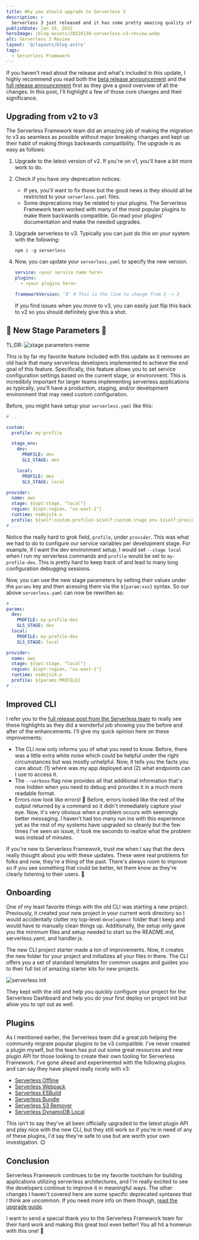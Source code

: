 ```yaml
---
title: Why you should upgrade to Serverless 3
description: >
  Serverless 3 just released and it has some pretty amazing quality of life improvements. Let's check out these new features and how we should leverage them today.
publishDate: Jan 29, 2022
heroImage: /blog-assets/20220130-serverless-v3-review.webp
alt: Serverless 3 Review
layout: '@/layouts/blog.astro'
tags:
  - Serverless Framework
---
```


If you haven't read about the release and what's included in this update, I highly recommend you read both the [beta release announcement](https://www.serverless.com/blog/serverless-framework-v3-beta) and the [full release announcement](https://www.serverless.com/blog/serverless-framework-v3-is-live) first as they give a good overview of all the changes. In this post, I'll highlight a few of those core changes and their significance.

## Upgrading from v2 to v3

The Serverless Framework team did an amazing job of making the migration to v3 as seamless as possible without major breaking changes and kept up their habit of making things backwards compatibility. The upgrade is as easy as follows:

1. Upgrade to the latest version of v2. If you're on v1, you'll have a bit more work to do.
2. Check if you have _any_ deprecation notices.
   - If yes, you'll want to fix those but the good news is they should all be restricted to your `serverless.yaml` files.
   - Some deprecations may be related to your plugins. The Serverless Framework team worked with many of the most popular plugins to make them backwards compatible. Go read your plugins' documentation and make the needed upgrades.
3. Upgrade serverless to v3. Typically you can just do this on your system with the following:

   ```shell
   npm i -g serverless
   ```

4. Now, you can update your `serverless.yaml` to specify the new version.

   ```yaml
   service: <your service name here>
   plugins:
     - <your plugins here>

   frameworkVersion: '3' # This is the line to change from 2 -> 3
   ```

   If you find issues when you move to v3, you can easily just flip this back to v2 so you should definitely give this a shot.

## 🎉 New Stage Parameters 🎉

TL;DR:
![stage parameters meme](/blog-assets/20220130-stage-params.webp)

This is by far my favorite feature included with this update as it removes an old hack that many serverless developers implemented to achieve the end goal of this feature. Specifically, this feature allows you to set service configuration settings based on the current stage, or environment. This is incredibily important for larger teams implementing serverless applications as typically, you'll have a production, staging, and/or development environment that may need custom configuration.

Before, you might have setup your `serverless.yaml` like this:

```yaml
# ...

custom:
  profile: my-profile

  stage_env:
    dev:
      PROFILE: dev
      SLS_STAGE: dev

    local:
      PROFILE: dev
      SLS_STAGE: local

provider:
  name: aws
  stage: ${opt:stage, "local"}
  region: ${opt:region, "us-east-1"}
  runtime: nodejs14.x
  profile: ${self:custom.profile}-${self:custom.stage_env.${self:provider.stage}.PROFILE, 'dev'}
# ...
```

Notice the really hard to grok field, `profile`, under `provider`. This was what we had to do to configure our service variables per development stage. For example, if I want the dev environment setup, I would set `--stage local` when I run my serverless commands and `profile` would be set to `my-profile-dev`. This is pretty hard to keep track of and lead to many long configuration debugging sessions.

Now, you can use the new stage parameters by setting their values under the `params` key and then acessing them via the `${param:xxx}` syntax. So our above `serverless.yaml` can now be rewritten as:

```yaml
# ...
params:
  dev:
    PROFILE: my-profile-dev
    SLS_STAGE: dev
  local:
    PROFILE: my-profile-dev
    SLS_STAGE: local

provider:
  name: aws
  stage: ${opt:stage, "local"}
  region: ${opt:region, "us-east-1"}
  runtime: nodejs14.x
  profile: ${params:PROFILE}
# ...
```

## Improved CLI

I refer you to the [full release post from the Serverless team](https://www.serverless.com/blog/serverless-framework-v3-is-live) to really see these highlights as they did a wonderful job showing you the before and after of the enhancements. I'll give my quick opinion here on these improvements:

- The CLI now only informs you of what you need to know. Before, there was a little extra white noise which _could_ be helpful under the right circumstances but was mostly unhelpful. Now, it tells you the facts you care about: (1) where was my app deployed and (2) what endpoints can I use to access it.
- The `--verbose` flag now provides all that additional information that's now hidden when you need to debug and provides it in a much more readable format.
- Errors now look like errors! 🛑 Before, errors looked like the rest of the output returned by a command so it didn't immediately capture your eye. Now, it's very obvious when a problem occurs with seemingly better messaging. I haven't had too many run ins with this experience yet as the rest of my systems have upgraded so cleanly but the few times I've seen an issue, it took me seconds to realize what the problem was instead of minutes.

If you're new to Serverless Framework, trust me when I say that the devs really thought about you with these updates. These were real problems for folks and now, they're a thing of the past. There's always room to improve so if you see something that could be better, let them know as they're clearly listening to their users. 🥰

## Onboarding

One of my least favorite things with the old CLI was starting a new project. Previously, it created your new project in your current work directory so I would accidentally clutter my top-level `development` folder that I keep and would have to manually clean things up. Additionally, the setup only gave you the minimum files and setup needed to start so the README.md, serverless.yaml, and handler.js.

The new CLI project starter made a ton of improvements. Now, it creates the new folder for your project and initializes all your files in there. The CLI offers you a set of standard templates for common usages and guides you to their full list of amazing starter kits for new projects.

![serverless init](/blog-assets/20220130-serverless-init.webp)

They kept with the old and help you quickly configure your project for the Serverless Dashboard and help you do your first deploy on project init but allow you to opt out as well.

## Plugins

As I mentioned earlier, the Serverless team did a great job helping the community migrate popular plugins to be v3 compatible. I've never created a plugin myself, but the team has put out some great resources and new plugin API for those looking to create their own tooling for Serverless Framework. I've gone ahead and experimented with the following plugins and can say they have played really nicely with v3:

- [Serverless Offline](https://www.npmjs.com/package/serverless-offline)
- [Serverless Webpack](https://www.npmjs.com/package/serverless-webpack)
- [Serverless ESBuild](https://www.npmjs.com/package/serverless-esbuild)
- [Serverless Bundle](https://www.npmjs.com/package/serverless-bundle)
- [Serverless S3 Remover](https://www.npmjs.com/package/serverless-s3-remover)
- [Serverless DynamoDB Local](https://www.npmjs.com/package/serverless-dynamodb-local)

This isn't to say they've all been officially upgraded to the latest plugin API and play nice with the new CLI, but they still work so if you're in need of any of these plugins, I'd say they're safe to use but are worth your own investigation. 😉

## Conclusion

Serverless Framework continues to be my favorite toolchain for building applications utilizing serverless architectures, and I'm really excited to see the developers continue to improve it in meaningful ways. The other changes I haven't covered here are some specific deprecated syntaxes that I think are uncommon. If you need more info on them though, [read the upgrade guide](https://www.serverless.com/framework/docs/guides/upgrading-v3).

I want to send a special thank you to the Serverless Framework team for their hard work and making this great tool even better! You all hit a homerun with this one! 🎉
